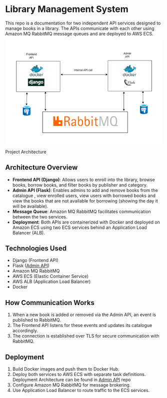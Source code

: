 # Library Management System

This repo is a documentation for two independent API services designed to manage books in a library. The APIs communicate with each other using Amazon MQ RabbitMQ message queues and are deployed to AWS ECS.


![](img/archi.png)

Project Architecture

## Architecture Overview
- **Frontend API (Django)**: Allows users to enroll into the library, browse books, borrow books, and filter books by publisher and category.
- **Admin API (Flask)**: Enables admins to add and remove books from the catalogue , view enrolled users, view users with borrowed books and view the books that are not available for borrowing (showing the day it will be available).
- **Message Queue**: Amazon MQ RabbitMQ facilitates communication between the two services.
- **Deployment**: Both APIs are containerized with Docker and deployed on Amazon ECS using two ECS services behind an Application Load Balancer (ALB).

## Technologies Used
- Django (Frontend API)
- Flask ([Admin API](https://github.com/george-ajayiola/admin-api-flask))
- Amazon MQ RabbitMQ
- AWS ECS (Elastic Container Service)
- AWS ALB (Application Load Balancer)
- Docker
  
  

## How Communication Works
1. When a new book is added or removed via the Admin API, an event is published to RabbitMQ.
2. The Frontend API listens for these events and updates its catalogue accordingly.
3. The connection is established over TLS for secure communication with RabbitMQ.



## Deployment
1. Build Docker images and push them to Docker Hub.
2. Deploy both services to AWS ECS with separate task definitions. Deployment Architecture can be found in [Admin API](https://github.com/george-ajayiola/admin-api-flask) repo
3. Configure Amazon MQ RabbitMQ for message brokering.
4. Use Application Load Balancer to route traffic to the ECS services.





